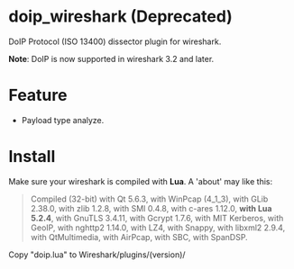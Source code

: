 # doip_wireshark (Deprecated)

DoIP Protocol (ISO 13400) dissector plugin for wireshark.  

**Note**: DoIP is now supported in wireshark 3.2 and later.

# Feature
- Payload type analyze.

# Install
Make sure your wireshark is compiled with **Lua**.  A 'about' may like this: 
> Compiled (32-bit) with Qt 5.6.3, with WinPcap (4_1_3), with GLib 2.38.0, with
zlib 1.2.8, with SMI 0.4.8, with c-ares 1.12.0, **with Lua 5.2.4**, with GnuTLS
3.4.11, with Gcrypt 1.7.6, with MIT Kerberos, with GeoIP, with nghttp2 1.14.0,
with LZ4, with Snappy, with libxml2 2.9.4, with QtMultimedia, with AirPcap, with
SBC, with SpanDSP.  

Copy "doip.lua" to Wireshark/plugins/(version)/
